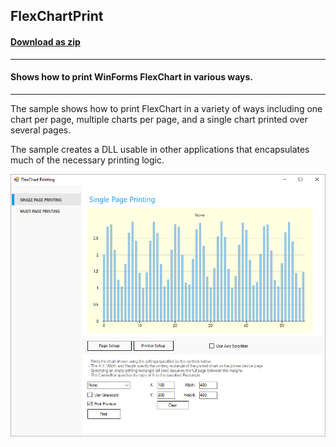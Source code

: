 ## FlexChartPrint
#### [Download as zip](https://grapecity.github.io/DownGit/#/home?url=https://github.com/GrapeCity/ComponentOne-WinForms-Samples/tree/master/Core\FlexChart\CS\FlexChartPrint\FlexChartPrint)
____
#### Shows how to print WinForms FlexChart in various ways.
____
The sample shows how to print FlexChart in a variety of ways including one chart per page, multiple charts per page, and a single chart printed over several pages.

The sample creates a DLL usable in other applications that encapsulates much of the necessary printing logic.

![screenshot](screenshot.png)
